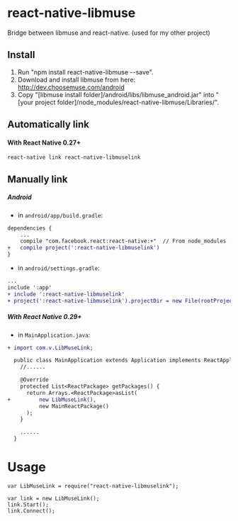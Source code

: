 # react-native-libmuse
Bridge between libmuse and react-native. (used for my other project)

## Install

1) Run "npm install react-native-libmuse --save".  
2) Download and install libmuse from here: http://dev.choosemuse.com/android  
3) Copy "[libmuse install folder]/android/libs/libmuse_android.jar" into "[your project folder]/node_modules/react-native-libmuse/Libraries/".  

## Automatically link

#### With React Native 0.27+

```shell
react-native link react-native-libmuselink
```

## Manually link

##### Android

- in `android/app/build.gradle`:

```diff
dependencies {
    ...
    compile "com.facebook.react:react-native:+"  // From node_modules
+   compile project(':react-native-libmuselink')
}
```

- in `android/settings.gradle`:

```diff
...
include ':app'
+ include ':react-native-libmuselink'
+ project(':react-native-libmuselink').projectDir = new File(rootProject.projectDir, '../node_modules/react-native-libmuselink/android')
```

##### With React Native 0.29+

- in `MainApplication.java`:

```diff
+ import com.v.LibMuseLink;

  public class MainApplication extends Application implements ReactApplication {
    //......

    @Override
    protected List<ReactPackage> getPackages() {
      return Arrays.<ReactPackage>asList(
+         new LibMuseLink(),
          new MainReactPackage()
      );
    }

    ......
  }
```

# Usage

```
var LibMuseLink = require("react-native-libmuselink");

var link = new LibMuseLink();
link.Start();
link.Connect();
```